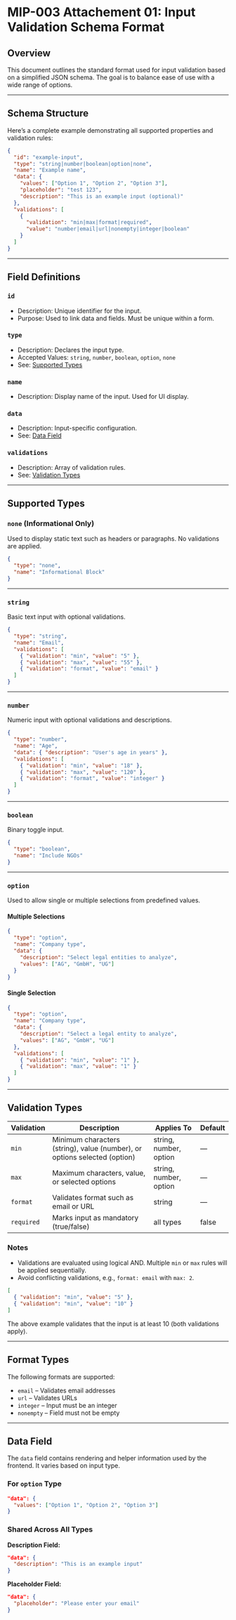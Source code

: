 # MIP-003 Attachement 01: Input Validation Schema Format

## Overview

This document outlines the standard format used for input validation based on a simplified JSON schema. The goal is to balance ease of use with a wide range of options.

---

## Schema Structure

Here’s a complete example demonstrating all supported properties and validation rules:

```json
{
  "id": "example-input",
  "type": "string|number|boolean|option|none",
  "name": "Example name",
  "data": {
    "values": ["Option 1", "Option 2", "Option 3"],
    "placeholder": "test 123",
    "description": "This is an example input (optional)"
  },
  "validations": [
    {
      "validation": "min|max|format|required",
      "value": "number|email|url|nonempty|integer|boolean"
    }
  ]
}
```

---

## Field Definitions

### `id`

- Description: Unique identifier for the input.
- Purpose: Used to link data and fields. Must be unique within a form.

### `type`

- Description: Declares the input type.
- Accepted Values: `string`, `number`, `boolean`, `option`, `none`
- See: [Supported Types](#supported-types)

### `name`

- Description: Display name of the input. Used for UI display.

### `data`

- Description: Input-specific configuration.
- See: [Data Field](#data-field)

### `validations`

- Description: Array of validation rules.
- See: [Validation Types](#validation-types)

---

## Supported Types

### `none` (Informational Only)

Used to display static text such as headers or paragraphs. No validations are applied.

```json
{
  "type": "none",
  "name": "Informational Block"
}
```

---

### `string`

Basic text input with optional validations.

```json
{
  "type": "string",
  "name": "Email",
  "validations": [
    { "validation": "min", "value": "5" },
    { "validation": "max", "value": "55" },
    { "validation": "format", "value": "email" }
  ]
}
```

---

### `number`

Numeric input with optional validations and descriptions.

```json
{
  "type": "number",
  "name": "Age",
  "data": { "description": "User's age in years" },
  "validations": [
    { "validation": "min", "value": "18" },
    { "validation": "max", "value": "120" },
    { "validation": "format", "value": "integer" }
  ]
}
```

---

### `boolean`

Binary toggle input.

```json
{
  "type": "boolean",
  "name": "Include NGOs"
}
```

---

### `option`

Used to allow single or multiple selections from predefined values.

#### Multiple Selections

```json
{
  "type": "option",
  "name": "Company type",
  "data": {
    "description": "Select legal entities to analyze",
    "values": ["AG", "GmbH", "UG"]
  }
}
```

#### Single Selection

```json
{
  "type": "option",
  "name": "Company type",
  "data": {
    "description": "Select a legal entity to analyze",
    "values": ["AG", "GmbH", "UG"]
  },
  "validations": [
    { "validation": "min", "value": "1" },
    { "validation": "max", "value": "1" }
  ]
}
```

---

## Validation Types

| Validation | Description                                                                 | Applies To               | Default  |
|------------|-----------------------------------------------------------------------------|--------------------------|----------|
| `min`      | Minimum characters (string), value (number), or options selected (option)  | string, number, option   | —        |
| `max`      | Maximum characters, value, or selected options                              | string, number, option   | —        |
| `format`   | Validates format such as email or URL                                       | string                   | —        |
| `required` | Marks input as mandatory (true/false)                                       | all types                | false    |

### Notes

- Validations are evaluated using logical AND. Multiple `min` or `max` rules will be applied sequentially.
- Avoid conflicting validations, e.g., `format: email` with `max: 2`.

```json
[
  { "validation": "min", "value": "5" },
  { "validation": "min", "value": "10" }
]
```

The above example validates that the input is at least 10 (both validations apply).

---

## Format Types

The following formats are supported:

- `email` – Validates email addresses
- `url` – Validates URLs
- `integer` – Input must be an integer
- `nonempty` – Field must not be empty

---

## Data Field

The `data` field contains rendering and helper information used by the frontend. It varies based on input type.

### For `option` Type

```json
"data": {
  "values": ["Option 1", "Option 2", "Option 3"]
}
```

### Shared Across All Types

**Description Field:**

```json
"data": {
  "description": "This is an example input"
}
```

**Placeholder Field:**

```json
"data": {
  "placeholder": "Please enter your email"
}
```
